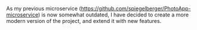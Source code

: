 
As my previous microservice (https://github.com/spiegelberger/PhotoApp-microservice) is now somewhat outdated,
I have decided to create a more modern version of the project, and extend it with new features. 
